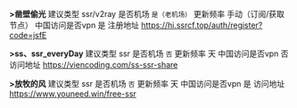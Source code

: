 **>凿壁偷光**
建议类型  ssr/v2ray
是否机场  `是（老机场）`
更新频率  手动（订阅/获取节点）
中国访问是否vpn 是
注册地址  https://hi.ssrcf.top/auth/register?code=jsfE

**>ss、ssr_everyDay**
建议类型  ssr
是否机场  `否`
更新频率  天
中国访问是否vpn 否
访问地址  https://viencoding.com/ss-ssr-share

**>放牧的风**
建议类型  ssr
是否机场  `否`
更新频率  天
中国访问是否vpn 是
访问地址  https://www.youneed.win/free-ssr
